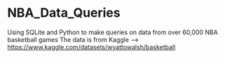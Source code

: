 # NBA_Data_Queries
Using SQLite and Python to make queries on data from over 60,000 NBA basketball games
The data is from Kaggle --> https://www.kaggle.com/datasets/wyattowalsh/basketball
